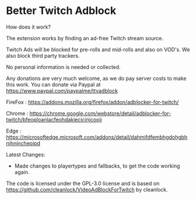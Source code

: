 # Better Twitch Adblock


How does it work?

The extension works by finding an ad-free Twitch stream source.

Twitch Ads will be blocked for pre-rolls and mid-rolls and also on VOD's. We also block third party trackers.

No personal information is needed or collected. 

Any donations are very much welcome, as we do pay server costs to make this work.
You can donate via Paypal at https://www.paypal.com/paypalme/ttvadblock



FireFox : https://addons.mozilla.org/firefox/addon/adblocker-for-twitch/

Chrome : https://chrome.google.com/webstore/detail/adblocker-for-twitch/bfeoploanlacfeohdakiecicjnjcooji

Edge : https://microsoftedge.microsoft.com/addons/detail/dahmifdfembhgdohgbhnjhnjnchepipd

Latest Changes:

- Made changes to playertypes and fallbacks, to get the code working again.


The code is licensed under the GPL-3.0 license and is based on https://github.com/cleanlock/VideoAdBlockForTwitch by cleanlock.
